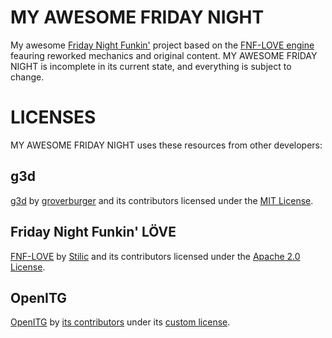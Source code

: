 # MY AWESOME FRIDAY NIGHT
My awesome [Friday Night Funkin'](https://github.com/FunkinCrew/Funkin) project based on the [FNF-LOVE engine](https://github.com/Stilic/FNF-LOVE) feauring reworked mechanics and original content.
MY AWESOME FRIDAY NIGHT is incomplete in its current state, and everything is subject to change.
# LICENSES
MY AWESOME FRIDAY NIGHT uses these resources from other developers:
## g3d
[g3d](https://github.com/groverburger/g3d) by [groverburger](https://github.com/groverburger) and its contributors licensed under the [MIT License](https://github.com/groverburger/g3d/blob/master/LICENSE).
## Friday Night Funkin' LÖVE
[FNF-LOVE](https://github.com/Stilic/FNF-LOVE) by [Stilic](https://github.com/Stilic) and its contributors licensed under the [Apache 2.0 License](https://github.com/Stilic/FNF-LOVE/blob/main/LICENSE).
## OpenITG
[OpenITG](https://github.com/openitg/openitg) by [its contributors](https://github.com/openitg/openitg/graphs/contributors) under its [custom license](https://github.com/openitg/openitg/blob/master/Licenses.txt).